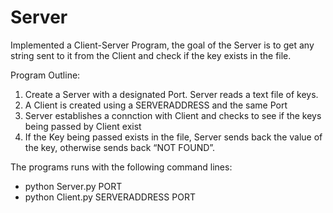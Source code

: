# Server

Implemented a Client-Server Program, the goal of the Server is to get any string sent to it from the Client and check if the key exists in the file. 

Program Outline: 
1. Create a Server with a designated Port. Server reads a text file of keys. 
2. A Client is created using a SERVERADDRESS and the same Port
3. Server establishes a connction with Client and checks to see if the keys being passed by Client exist
4. If the Key being passed exists in the file, Server sends back the value of the key, otherwise sends back “NOT FOUND”. 

The programs runs with the following command lines:
  - python Server.py PORT
  - python Client.py SERVERADDRESS PORT
